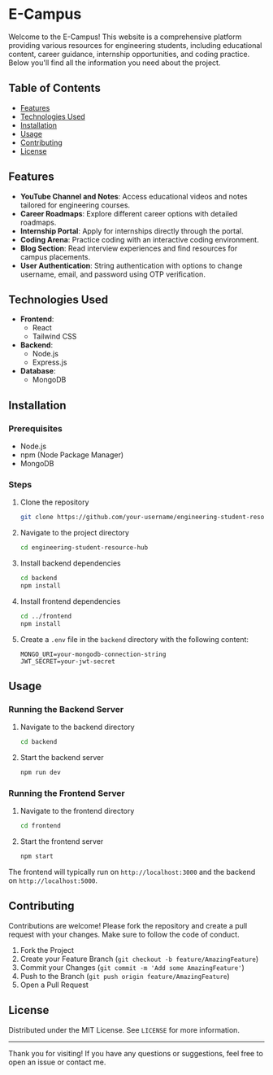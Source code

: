 # E-Campus

Welcome to the E-Campus! This website is a comprehensive platform providing various resources for engineering students, including educational content, career guidance, internship opportunities, and coding practice. Below you'll find all the information you need about the project.

## Table of Contents
- [Features](#features)
- [Technologies Used](#technologies-used)
- [Installation](#installation)
- [Usage](#usage)
- [Contributing](#contributing)
- [License](#license)

## Features
- **YouTube Channel and Notes**: Access educational videos and notes tailored for engineering courses.
- **Career Roadmaps**: Explore different career options with detailed roadmaps.
- **Internship Portal**: Apply for internships directly through the portal.
- **Coding Arena**: Practice coding with an interactive coding environment.
- **Blog Section**: Read interview experiences and find resources for campus placements.
- **User Authentication**: String authentication with options to change username, email, and password using OTP verification.

## Technologies Used
- **Frontend**: 
  - React
  - Tailwind CSS
- **Backend**: 
  - Node.js
  - Express.js
- **Database**: 
  - MongoDB

## Installation
### Prerequisites
- Node.js
- npm (Node Package Manager)
- MongoDB

### Steps
1. Clone the repository
    ```sh
    git clone https://github.com/your-username/engineering-student-resource-hub.git
    ```
2. Navigate to the project directory
    ```sh
    cd engineering-student-resource-hub
    ```
3. Install backend dependencies
    ```sh
    cd backend
    npm install
    ```
4. Install frontend dependencies
    ```sh
    cd ../frontend
    npm install
    ```
5. Create a `.env` file in the `backend` directory with the following content:
    ```env
    MONGO_URI=your-mongodb-connection-string
    JWT_SECRET=your-jwt-secret
    ```

## Usage
### Running the Backend Server
1. Navigate to the backend directory
    ```sh
    cd backend
    ```
2. Start the backend server
    ```sh
    npm run dev
    ```

### Running the Frontend Server
1. Navigate to the frontend directory
    ```sh
    cd frontend
    ```
2. Start the frontend server
    ```sh
    npm start
    ```

The frontend will typically run on `http://localhost:3000` and the backend on `http://localhost:5000`.

## Contributing
Contributions are welcome! Please fork the repository and create a pull request with your changes. Make sure to follow the code of conduct.

1. Fork the Project
2. Create your Feature Branch (`git checkout -b feature/AmazingFeature`)
3. Commit your Changes (`git commit -m 'Add some AmazingFeature'`)
4. Push to the Branch (`git push origin feature/AmazingFeature`)
5. Open a Pull Request

## License
Distributed under the MIT License. See `LICENSE` for more information.

---

Thank you for visiting! If you have any questions or suggestions, feel free to open an issue or contact me.
